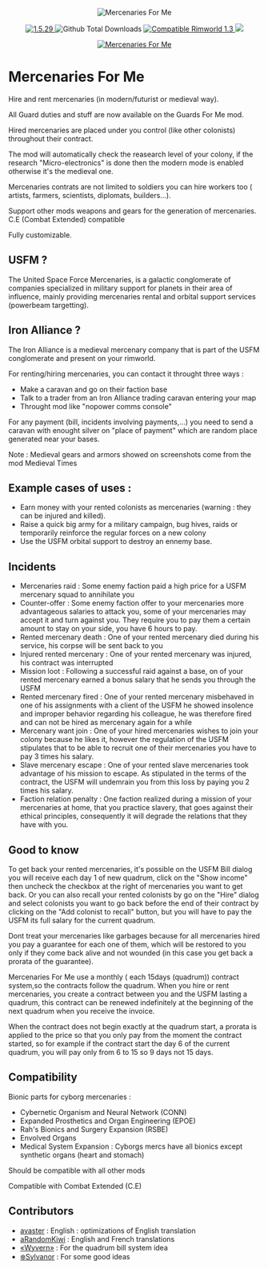 <p align="center">
    <img src="https://i.imgur.com/LfxvXHn.png" alt="Mercenaries For Me" />
</p>

<p align="center">
	<a href="https://github.com/aRandomKiwi/Mercenaries-For-Me/releases">
		<img src="https://img.shields.io/badge/release-1.5.29-4BC51D.svg?style=flat" alt="1.5.29" />
    </a>
	<img src="https://img.shields.io/github/downloads-pre/aRandomKiwi/Mercenaries-For-Me/total.svg?style=popout-square&color=green" alt="Github Total Downloads" />
	<a href="https://steamcommunity.com/sharedfiles/filedetails/?id=1832318107">
		<img src="https://img.shields.io/badge/RimWorld-1.3-purple.svg?longCache=true&style=plastic)" alt="Compatible Rimworld 1.3" />
    </a>
	<a href="https://steamcommunity.com/sharedfiles/filedetails/?id=1832318107">
		<img src="https://img.shields.io/badge/documentation-%F0%9F%94%8D-blue?style=flat" />
</p>
<p align="center">
    <a href="https://ko-fi.com/arandomkiwi">
        <img src="https://i.imgur.com/j6rtAY1.png" alt="Mercenaries For Me" />
    </a>
</p>

# Mercenaries For Me

Hire and rent mercenaries (in modern/futurist or medieval way).

All Guard duties and stuff are now available on the Guards For Me mod.

Hired mercenaries are placed under you control (like other colonists) throughout their contract.

The mod will automatically check the reasearch level of your colony, if the research "Micro-electronics" is done then the modern mode is enabled otherwise it's the medieval one.


Mercenaries contrats are not limited to soldiers you can hire workers too ( artists, farmers, scientists, diplomats, builders...).

Support other mods weapons and gears for the generation of mercenaries.
C.E (Combat Extended) compatible

Fully customizable.

## USFM ?

The United Space Force Mercenaries, is a galactic conglomerate of companies specialized in military support for planets in their area of influence, mainly providing mercenaries rental and orbital support services (powerbeam targetting).

## Iron Alliance ?

The Iron Alliance is a medieval mercenary company that is part of the USFM conglomerate and present on your rimworld.

For renting/hiring mercenaries, you can contact it throught three ways :
* Make a caravan and go on their faction base
* Talk to a trader from an Iron Alliance trading caravan entering your map
* Throught mod like "nopower comms console"

For any payment (bill, incidents involving payments,...) you need to send a caravan with enought silver on "place of payment" which are random place generated near your bases.

Note : Medieval gears and armors showed on screenshots come from the mod Medieval Times

## Example cases of uses :

* Earn money with your rented colonists as mercenaries (warning : they can be injured and killed).
* Raise a quick big army for a military campaign, bug hives, raids or temporarily reinforce the regular forces on a new colony
* Use the USFM orbital support to destroy an ennemy base.

## Incidents

* Mercenaries raid : Some enemy faction paid a high price for a USFM mercenary squad to annihilate you
* Counter-offer : Some enemy faction offer to your mercenaries more advantageous salaries to attack you, some of your mercenaries may accept it and turn against you. They require you to pay them a certain amount to stay on your side, you have 6 hours to pay.
* Rented mercenary death : One of your rented mercenary died during his service, his corpse will be sent back to you
* Injured rented mercenary : One of your rented mercenary was injured, his contract was interrupted
* Mission loot : Following a successful raid against a base, on of your rented mercenary earned a bonus salary that he sends you through the USFM
* Rented mercenary fired : One of your rented mercenary misbehaved in one of his assignments with a client of the USFM he showed insolence and improper behavior regarding his colleague, he was therefore fired and can not be hired as mercenary again for a while
* Mercenary want join : One of your hired mercenaries wishes to join your colony because he likes it, however the regulation of the USFM stipulates that to be able to recruit one of their mercenaries you have to pay 3 times his salary.
* Slave mercenary escape : One of your rented slave mercenaries took advantage of his mission to escape. As stipulated in the terms of the contract, the USFM will undemrain you from this loss by paying you 2 times his salary.
* Faction relation penalty : One faction realized during a mission of your mercenaries at home, that you practice slavery, that goes against their ethical principles, consequently it will degrade the relations that they have with you.

## Good to know

To get back your rented mercenaries, it's possible on the USFM Bill dialog you will receive each day 1 of new quadrum, click on the "Show income" then uncheck the checkbox at the right of mercenaries you want to get back.
Or you can also recall your rented colonists by go on the "Hire" dialog and select colonists you want to go back before the end of their contract by clicking on the "Add colonist to recall" button, but you will have to pay the USFM its full salary for the current quadrum.

Dont treat your mercenaries like garbages because for all mercenaries hired you pay a guarantee for each one of them, which will be restored to you only if they come back alive and not wounded (in this case you get back a prorata of the guarantee).

Mercenaries For Me use a monthly ( each 15days (quadrum)) contract system,so the contracts follow the quadrum.
When you hire or rent mercenaries, you create a contract between you and the USFM lasting a quadrum, this contract can be renewed indefinitely at the beginning of the next quadrum when you receive the invoice.

When the contract does not begin exactly at the quadrum start, a prorata is applied to the price so that you only pay from the moment the contract started, so for example if the contract start the day 6 of the current quadrum, you will pay only from 6 to 15 so 9 days not 15 days.


## Compatibility

Bionic parts for cyborg mercenaries :
* Cybernetic Organism and Neural Network (CONN)
* Expanded Prosthetics and Organ Engineering (EPOE)
* Rah's Bionics and Surgery Expansion (RSBE)
* Envolved Organs
* Medical System Expansion : Cyborgs mercs have all bionics except synthetic organs (heart and stomach)

Should be compatible with all other mods

Compatible with Combat Extended (C.E)

## Contributors

* [avaster](https://steamcommunity.com/id/gayfemboytwink) : English : optimizations of English translation
* [aRandomKiwi](https://steamcommunity.com/profiles/76561198059955795) : English and French translations
* [«Wyvern»](https://steamcommunity.com/id/badluckwyvern) : For the quadrum bill system idea
* [❄️Sylvanor](https://steamcommunity.com/profiles/76561198000935993) : For some good ideas

